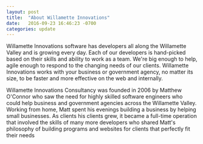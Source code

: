 ```yaml
---
layout: post
title:  "About Willamette Innovations"
date:   2016-09-23 16:46:23 -0700
categories: update
---
```

Willamette Innovations software has developers all along the Willamette Valley and is growing every day. Each of our developers is hand-picked based on their skills and ability to work as a team. We're big enough to help, agile enough to respond to the changing needs of our clients. Willamette Innovations works with your business or government agency, no matter its size, to be faster and more effective on the web and internally.

Willamette Innovations Consultancy was founded in 2006 by Matthew O'Connor who saw the need for highly skilled software engineers who could help business and government agencies across the Willamette Valley. Working from home, Matt spent his evenings building a business by helping small businesses. As clients his clients grew, it became a full-time operation that involved the skills of many more developers who shared Matt's philosophy of building programs and websites for clients that perfectly fit their needs

